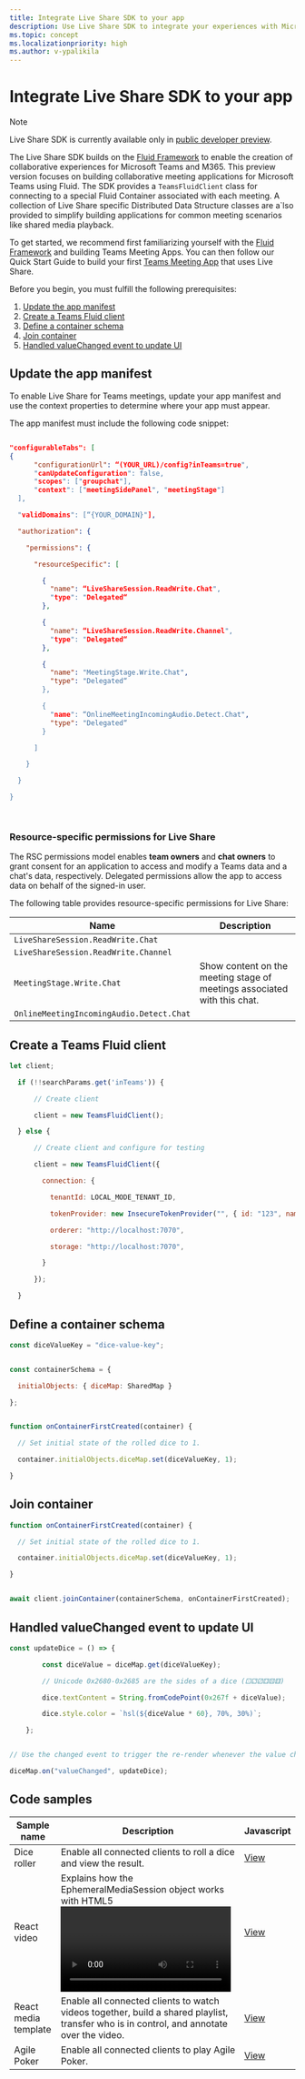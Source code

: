 ```yaml
---
title: Integrate Live Share SDK to your app
description: Use Live Share SDK to integrate your experiences with Microsoft Teams.
ms.topic: concept
ms.localizationpriority: high
ms.author: v-ypalikila
---
```


# Integrate Live Share SDK to your app

> [!NOTE]
> Live Share SDK is currently available only in [public developer preview](../resources/dev-preview/developer-preview-intro.md).

The Live Share SDK builds on the [Fluid Framework](https://fluidframework.com/) to enable the creation of collaborative experiences for Microsoft Teams and M365. This preview version focuses on building collaborative meeting applications for Microsoft Teams using Fluid. The SDK provides a `TeamsFluidClient` class for connecting to a special Fluid Container associated with each meeting. A collection of Live Share specific Distributed Data Structure classes are a`lso provided to simplify building applications for common meeting scenarios like shared media playback.

To get started, we recommend first familiarizing yourself with the [Fluid Framework](https://fluidframework.com/docs/) and building Teams Meeting Apps. You can then follow our Quick Start Guide to build your first [Teams Meeting App](teams-apps-in-meetings.md) that uses Live Share.

Before you begin, you must fulfill the following prerequisites:

1. [Update the app manifest](#update-the-app-manifest)
1. [Create a Teams Fluid client](#create-a-teams-fluid-client)
1. [Define a container schema](#define-a-container-schema)
1. [Join container](#join-container)
1. [Handled valueChanged event to update UI](#handled-valuechanged-event-to-update-ui)

## Update the app manifest

 To enable Live Share for Teams meetings, update your app manifest and use the context properties to determine where your app must appear.

The app manifest must include the following code snippet:

```json

"configurableTabs": [​
{​
      "configurationUrl": “(YOUR_URL)/config?inTeams=true",​
      "canUpdateConfiguration": false,​
      "scopes": ["groupchat"],​
      "context": ["meetingSidePanel", "meetingStage"]​
  ],​

  "validDomains": [“{YOUR_DOMAIN}"],​

  "authorization": {​

    "permissions": {​

      "resourceSpecific": [​

        {​
          "name": “LiveShareSession.ReadWrite.Chat",​
          "type": "Delegated“​
        },​

        {​
          "name": “LiveShareSession.ReadWrite.Channel",​
          "type": "Delegated“​
        },​

        {​
          "name": "MeetingStage.Write.Chat",​
          "type": "Delegated“​
        },​

        {​
          "name": “OnlineMeetingIncomingAudio.Detect.Chat",​
          "type": "Delegated“​
        }​

      ]​

    }​

  }​

}​

​
```

### Resource-specific permissions for Live Share

The RSC permissions model enables **team owners** and **chat owners** to grant consent for an application to access and modify a Teams data and a chat's data, respectively. Delegated permissions allow the app to access data on behalf of the signed-in user.

The following table provides resource-specific permissions for Live Share:

|Name| Description |
| ----- | ----- |
|`LiveShareSession.ReadWrite.Chat`|<!--- need info --->|
|`LiveShareSession.ReadWrite.Channel`|<!--- need info --->|
|`MeetingStage.Write.Chat`|Show content on the meeting stage of meetings associated with this chat.|
|`OnlineMeetingIncomingAudio.Detect.Chat`|<!--- need info --->|

## Create a Teams Fluid client

```javascript
let client;

  if (!!searchParams.get('inTeams')) {

      // Create client

      client = new TeamsFluidClient();

  } else {

      // Create client and configure for testing

      client = new TeamsFluidClient({

        connection: {

          tenantId: LOCAL_MODE_TENANT_ID,

          tokenProvider: new InsecureTokenProvider("", { id: "123", name: "Test User" }),

          orderer: "http://localhost:7070",

          storage: "http://localhost:7070",

        }

      });

  }
```

## Define a container schema

```javascript
const diceValueKey = "dice-value-key";


const containerSchema = {

  initialObjects: { diceMap: SharedMap }

};


function onContainerFirstCreated(container) {

  // Set initial state of the rolled dice to 1.

  container.initialObjects.diceMap.set(diceValueKey, 1);

}
```

## Join container

```javascript
function onContainerFirstCreated(container) {

  // Set initial state of the rolled dice to 1.

  container.initialObjects.diceMap.set(diceValueKey, 1);

}


await client.joinContainer(containerSchema, onContainerFirstCreated);

```

## Handled valueChanged event to update UI


```javascript
const updateDice = () => {

        const diceValue = diceMap.get(diceValueKey);

        // Unicode 0x2680-0x2685 are the sides of a dice (⚀⚁⚂⚃⚄⚅)

        dice.textContent = String.fromCodePoint(0x267f + diceValue);

        dice.style.color = `hsl(${diceValue * 60}, 70%, 30%)`;

    };


// Use the changed event to trigger the re-render whenever the value changes.

diceMap.on("valueChanged", updateDice);

```

## Code samples

|Sample name|Description|Javascript|
|---------|----------|-----|
|Dice roller| Enable all connected clients to roll a dice and view the result.|[View](https://github.com/microsoft/live-share-sdk/tree/main/samples/01.dice-roller)|
|React video| Explains how the EphemeralMediaSession object works with HTML5 <video>|[View](https://github.com/microsoft/live-share-sdk/tree/main/samples/02.react-video)|
|React media template| Enable all connected clients to watch videos together, build a shared playlist, transfer who is in control, and annotate over the video.|[View](https://github.com/microsoft/live-share-sdk/tree/main/samples/21.react-media-template)|
|Agile Poker| Enable all connected clients to play Agile Poker.|[View](https://github.com/microsoft/live-share-sdk/tree/main/samples/22.react-agile-poker)|
